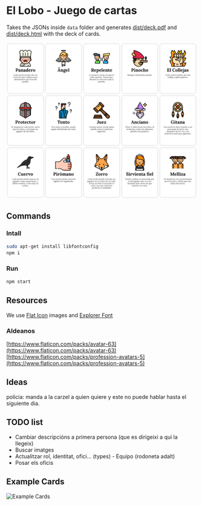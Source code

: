 # El Lobo - Juego de cartas

Takes the JSONs inside `data` folder and generates [dist/deck.pdf](dist/deck.pdf) and [dist/deck.html](dist/deck.html) with the deck of cards.

![Screenshoot](media/small_screenshoot.png)

## Commands

### Intall

```bash
sudo apt-get install libfontconfig
npm i
```

### Run

```bash
npm start
```

## Resources

We use [Flat Icon](https://www.flaticon.com) images and [Explorer Font](https://www.behance.net/gallery/78419793/Free-Font-Explorer)

### Aldeanos

[https://www.flaticon.com/packs/avatar-63](https://www.flaticon.com/packs/avatar-63)
[https://www.flaticon.com/packs/profession-avatars-5](https://www.flaticon.com/packs/profession-avatars-5)

## Ideas

policia: manda a la carzel a quien quiere y este no puede hablar hasta el siguiente dia.

## TODO list

- Cambiar descripcións a primera persona (que es dirigeixi a qui la llegeix)
- Buscar imatges
- Actualitzar rol, identitat, ofici... (types) - Equipo (rodoneta adalt)
- Posar els oficis

## Example Cards

![Example Cards](media/big_screenshoot.png)
